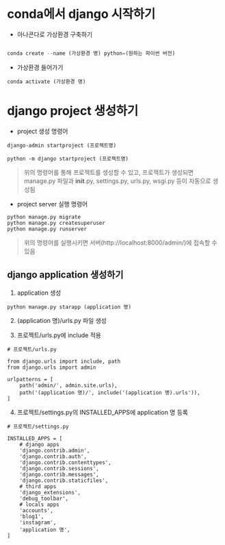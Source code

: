 # conda에서 django 시작하기

* 아나콘다로 가상환경 구축하기

```python

conda create --name (가상환경 명) python=(원하는 파이썬 버전)

```

* 가상환경 들어가기

```
conda activate (가상환경 명)
```

# django project 생성하기

* project 생성 명령어

```
django-admin startproject (프로젝트명)
```

```
python -m django startproject (프로젝트명)
```

> 위의 명령어를 통해 프로젝트를 생성할 수 있고, 프로젝트가 생성되면 manage.py 파일과 __init__.py, settings.py, urls.py, wsgi.py 등이 자동으로 생성됨

* project server 실행 명령어

```
python manage.py migrate
python manage.py createsuperuser
python manage.py runserver
```

> 위의 명령어를 실행시키면 서버(http://localhost:8000/admin/)에 접속할 수 있음

## django application 생성하기

1. application 생성

```
python manage.py starapp (application 명)
```

2. (application 명)/urls.py 파일 생성

3. 프로젝트/urls.py에 include 적용

```
# 프로젝트/urls.py

from django.urls import include, path
from django.urls import admin

urlpatterns = [
    path('admin/', admin.site.urls),
    path('(application 명)/', include('(application 명).urls')),
]
```

4. 프로젝트/settings.py의 INSTALLED_APPS에 application 명 등록

```
# 프로젝트/settings.py

INSTALLED_APPS = [
    # django apps
    'django.contrib.admin',
    'django.contrib.auth',
    'django.contrib.contenttypes',
    'django.contrib.sessions',
    'django.contrib.messages',
    'django.contrib.staticfiles',
    # third apps
    'django_extensions',
    'debug_toolbar',
    # locals apps
    'accounts',
    'blog1',
    'instagram',
    'application 명',
]
```







